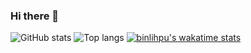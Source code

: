 ### Hi there 👋

<!--
**binlihpu/binlihpu** is a ✨ _special_ ✨ repository because its `README.md` (this file) appears on your GitHub profile.

Here are some ideas to get you started:

- 🔭 I’m currently working on ...
- 🌱 I’m currently learning ...
- 👯 I’m looking to collaborate on ...
- 🤔 I’m looking for help with ...
- 💬 Ask me about ...
- 📫 How to reach me: ...
- 😄 Pronouns: ...
- ⚡ Fun fact: ...
-->
![GitHub stats](https://github-readme-stats.vercel.app/api?username=binlihpu&show_icons=true&include_all_commits=true&show_icons=true&theme=radical)
![Top langs](https://github-readme-stats.vercel.app/api/top-langs/?username=binlihpu&layout=compact)
[![binlihpu's wakatime stats](https://github-readme-stats.vercel.app/api/wakatime?username=binlihpu)](https://github.com/anuraghazra/github-readme-stats)

